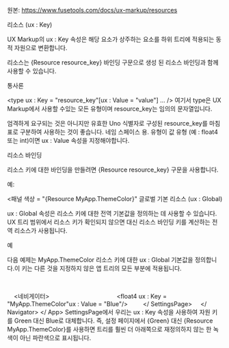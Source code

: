 원본: https://www.fusetools.com/docs/ux-markup/resources

리소스 (ux : Key)

UX Markup의 ux : Key 속성은 해당 요소가 상주하는 요소를 하위 트리에 적용되는 동적 자원으로 변환합니다.

리소스는 {Resource resource_key} 바인딩 구문으로 생성 된 리소스 바인딩과 함께 사용할 수 있습니다.

통사론

<type ux : Key = "resource_key"[ux : Value = "value"] ... />
여기서 type은 UX Markup에서 사용할 수있는 모든 유형이며 resource_key는 임의의 문자열입니다.

엄격하게 요구되는 것은 아니지만 유효한 Uno 식별자로 구성된 resource_key를 마침표로 구분하여 사용하는 것이 좋습니다. 네임 스페이스 용.
유형이 값 유형 (예 : float4 또는 int)이면 ux : Value 속성을 지정해야합니다.

리소스 바인딩

리소스 키에 대한 바인딩을 만들려면 {Resource resource_key} 구문을 사용합니다.

예:

<패널 색상 = "{Resource MyApp.ThemeColor}"
글로벌 기본 리소스 (ux : Global)

ux : Global 속성은 리소스 키에 대한 전역 기본값을 정의하는 데 사용할 수 있습니다. UX 트리 범위에서 리소스 키가 확인되지 않으면 대신 리소스 바인딩 키를 계산하는 전역 리소스가 사용됩니다.

예

다음 예제는 MyApp.ThemeColor 리소스 키에 대한 ux : Global 기본값을 정의합니다.이 키는 다른 것을 지정하지 않은 앱 트리의 모든 부분에 적용됩니다.

<App>
    <float4 ux : Global = "MyApp.ThemeColor"ux : Value = "Green"/>

    <네비게이터>
        <HomePage ux : Template = "homePage"/>
        <ProfilePage ux : Template = "profilePage"/>
        <SettingsPage ux : Template = "settingsPage">
            <float4 ux : Key = "MyApp.ThemeColor"ux : Value = "Blue"/>
        </ SettingsPage>
    </ Navigator>
</ App>
SettingsPage에서 우리는 ux : Key 속성을 사용하여 자원 키를 Green 대신 Blue로 대체합니다. 즉, 설정 페이지에서 {Green} 대신 {Resource MyApp.ThemeColor}를 사용하면 트리를 훨씬 더 아래쪽으로 재정의하지 않는 한 녹색이 아닌 파란색으로 표시됩니다.
